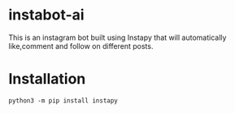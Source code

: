 # instabot-ai
This is an instagram bot built using Instapy that will automatically like,comment and follow on different posts.

# Installation
`python3 -m pip install instapy`
